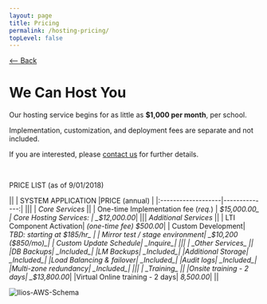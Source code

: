 ```yaml
---
layout: page
title: Pricing
permalink: /hosting-pricing/
topLevel: false
---
```


[<-- Back](/hosting)
# __We Can Host You__

Our hosting service begins for as little as **$1,000 per month**, per school.

Implementation, customization, and deployment fees are separate and not included.

If you are interested, please [contact us](mailto:info@iliosproject.org) for further  details.

<br>

PRICE LIST (as of 9/01/2018)

||
| SYSTEM APPLICATION |PRICE (annual) |
|:-------------------|--------------:|
|||
| _Core Services_	 ||
| One-time Implementation fee (_req._) | _$15,000.00_
| Core Hosting Services: | _$12,000.00_|
|||
 _Additional Services_ ||
| LTI Component Activation| _(one-time fee) $500.00_|
| Custom Development| _TBD: starting at $185/hr_ |
| Mirror test / stage environment|	_$10,200 ($850/mo)_|
| Custom Update Schedule|	_Inquire_|
|||
| _Other Services_ ||
|DB Backups|	_Included_|
|LM Backups|	_Included_|
|Additional Storage|	_Included_|
|Load Balancing & failover|	_Included_|
|Audit logs|	_Included_|
|Multi-zone redundancy|	_Included_|
|||
| _Training_ ||
|Onsite training - 2 days|	_$13,800.00_|
|Virtual Online training - 2 days|	_8,500.00_|
||

![Ilios-AWS-Schema](https://gallery.mailchimp.com/845c4ebabb5b5ae7a6372c715/images/b70aa30e-0d9a-4bf6-af9b-ce25adfa7454.png)
